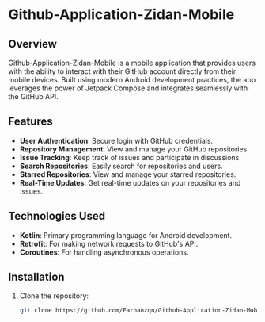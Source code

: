 # Github-Application-Zidan-Mobile

## Overview

Github-Application-Zidan-Mobile is a mobile application that provides users with the ability to interact with their GitHub account directly from their mobile devices. Built using modern Android development practices, the app leverages the power of Jetpack Compose and integrates seamlessly with the GitHub API.

## Features

- **User Authentication**: Secure login with GitHub credentials.
- **Repository Management**: View and manage your GitHub repositories.
- **Issue Tracking**: Keep track of issues and participate in discussions.
- **Search Repositories**: Easily search for repositories and users.
- **Starred Repositories**: View and manage your starred repositories.
- **Real-Time Updates**: Get real-time updates on your repositories and issues.

## Technologies Used

- **Kotlin**: Primary programming language for Android development.
- **Retrofit**: For making network requests to GitHub's API.
- **Coroutines**: For handling asynchronous operations.

## Installation

1. Clone the repository:
   ```bash
   git clone https://github.com/Farhanzqn/Github-Application-Zidan-Mobile.git
